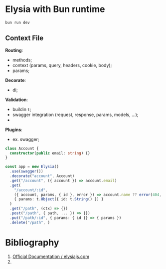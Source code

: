 # Elysia with Bun runtime

```bash
bun run dev
```

## Context File

**Routing**:

- methods;
- context (params, query, headers, cookie, body);
- params;

**Decorate**:

- di;

**Validation**:

- buildin `t`;
- swagger integration (request, response, params, models, ...);
-

**Plugins**:
- ex. swagger;

```ts
class Account {
  constructor(public email: string) {}
}

const app = new Elysia()
  .use(swagger())
  .decorate("account", Account)
  .get("/account", ({ account }) => account.email)
  .get(
    "/account/:id",
    ({ account, params, { id }, error }) => account.name ?? error(404, "custom message"),
    { params: t.Object({ id: t.String() }) }
  )
  .get("/path", (ctx) => {})
  .post("/path", { path, ... }) => {})
  .put("/path/:id", { params: { id }} => { params })
  .delete("/path", )
```

# Bibliography

1. [Official Documentation / elysiajs.com](https://elysiajs.com/tutorial.html)
2.
